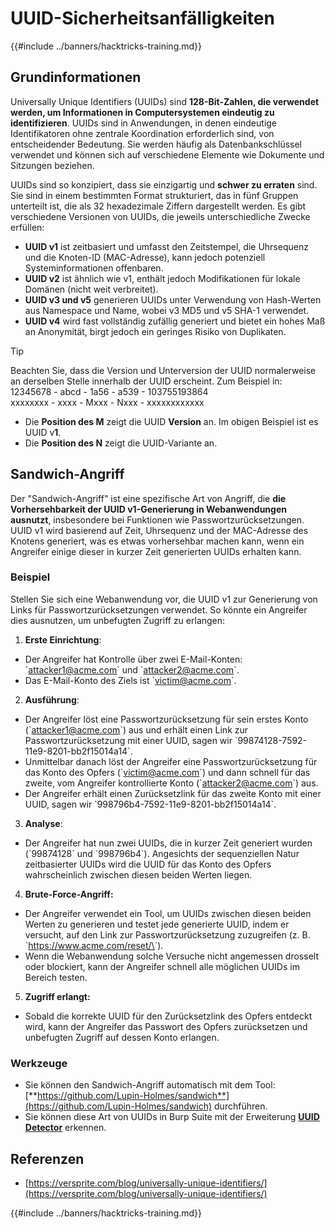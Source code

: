 # UUID-Sicherheitsanfälligkeiten

{{#include ../banners/hacktricks-training.md}}

## Grundinformationen

Universally Unique Identifiers (UUIDs) sind **128-Bit-Zahlen, die verwendet werden, um Informationen in Computersystemen eindeutig zu identifizieren**. UUIDs sind in Anwendungen, in denen eindeutige Identifikatoren ohne zentrale Koordination erforderlich sind, von entscheidender Bedeutung. Sie werden häufig als Datenbankschlüssel verwendet und können sich auf verschiedene Elemente wie Dokumente und Sitzungen beziehen.

UUIDs sind so konzipiert, dass sie einzigartig und **schwer zu erraten** sind. Sie sind in einem bestimmten Format strukturiert, das in fünf Gruppen unterteilt ist, die als 32 hexadezimale Ziffern dargestellt werden. Es gibt verschiedene Versionen von UUIDs, die jeweils unterschiedliche Zwecke erfüllen:

- **UUID v1** ist zeitbasiert und umfasst den Zeitstempel, die Uhrsequenz und die Knoten-ID (MAC-Adresse), kann jedoch potenziell Systeminformationen offenbaren.
- **UUID v2** ist ähnlich wie v1, enthält jedoch Modifikationen für lokale Domänen (nicht weit verbreitet).
- **UUID v3 und v5** generieren UUIDs unter Verwendung von Hash-Werten aus Namespace und Name, wobei v3 MD5 und v5 SHA-1 verwendet.
- **UUID v4** wird fast vollständig zufällig generiert und bietet ein hohes Maß an Anonymität, birgt jedoch ein geringes Risiko von Duplikaten.

> [!TIP]
> Beachten Sie, dass die Version und Unterversion der UUID normalerweise an derselben Stelle innerhalb der UUID erscheint. Zum Beispiel in:\
> 12345678 - abcd - 1a56 - a539 - 103755193864\
> xxxxxxxx - xxxx - Mxxx - Nxxx - xxxxxxxxxxxx
>
> - Die **Position des M** zeigt die UUID **Version** an. Im obigen Beispiel ist es UUID v**1**.
> - Die **Position des N** zeigt die UUID-Variante an.

## Sandwich-Angriff

Der "Sandwich-Angriff" ist eine spezifische Art von Angriff, die **die Vorhersehbarkeit der UUID v1-Generierung in Webanwendungen ausnutzt**, insbesondere bei Funktionen wie Passwortzurücksetzungen. UUID v1 wird basierend auf Zeit, Uhrsequenz und der MAC-Adresse des Knotens generiert, was es etwas vorhersehbar machen kann, wenn ein Angreifer einige dieser in kurzer Zeit generierten UUIDs erhalten kann.

### Beispiel

Stellen Sie sich eine Webanwendung vor, die UUID v1 zur Generierung von Links für Passwortzurücksetzungen verwendet. So könnte ein Angreifer dies ausnutzen, um unbefugten Zugriff zu erlangen:

1. **Erste Einrichtung**:

- Der Angreifer hat Kontrolle über zwei E-Mail-Konten: \`attacker1@acme.com\` und \`attacker2@acme.com\`.
- Das E-Mail-Konto des Ziels ist \`victim@acme.com\`.

2. **Ausführung**:

- Der Angreifer löst eine Passwortzurücksetzung für sein erstes Konto (\`attacker1@acme.com\`) aus und erhält einen Link zur Passwortzurücksetzung mit einer UUID, sagen wir \`99874128-7592-11e9-8201-bb2f15014a14\`.
- Unmittelbar danach löst der Angreifer eine Passwortzurücksetzung für das Konto des Opfers (\`victim@acme.com\`) und dann schnell für das zweite, vom Angreifer kontrollierte Konto (\`attacker2@acme.com\`) aus.
- Der Angreifer erhält einen Zurücksetzlink für das zweite Konto mit einer UUID, sagen wir \`998796b4-7592-11e9-8201-bb2f15014a14\`.

3. **Analyse**:

- Der Angreifer hat nun zwei UUIDs, die in kurzer Zeit generiert wurden (\`99874128\` und \`998796b4\`). Angesichts der sequenziellen Natur zeitbasierter UUIDs wird die UUID für das Konto des Opfers wahrscheinlich zwischen diesen beiden Werten liegen.

4. **Brute-Force-Angriff:**

- Der Angreifer verwendet ein Tool, um UUIDs zwischen diesen beiden Werten zu generieren und testet jede generierte UUID, indem er versucht, auf den Link zur Passwortzurücksetzung zuzugreifen (z. B. \`https://www.acme.com/reset/\<generated-UUID>\`).
- Wenn die Webanwendung solche Versuche nicht angemessen drosselt oder blockiert, kann der Angreifer schnell alle möglichen UUIDs im Bereich testen.

5. **Zugriff erlangt:**

- Sobald die korrekte UUID für den Zurücksetzlink des Opfers entdeckt wird, kann der Angreifer das Passwort des Opfers zurücksetzen und unbefugten Zugriff auf dessen Konto erlangen.

### Werkzeuge

- Sie können den Sandwich-Angriff automatisch mit dem Tool: [**https://github.com/Lupin-Holmes/sandwich**](https://github.com/Lupin-Holmes/sandwich) durchführen.
- Sie können diese Art von UUIDs in Burp Suite mit der Erweiterung [**UUID Detector**](https://portswigger.net/bappstore/65f32f209a72480ea5f1a0dac4f38248) erkennen.

## Referenzen

- [https://versprite.com/blog/universally-unique-identifiers/](https://versprite.com/blog/universally-unique-identifiers/)

{{#include ../banners/hacktricks-training.md}}
